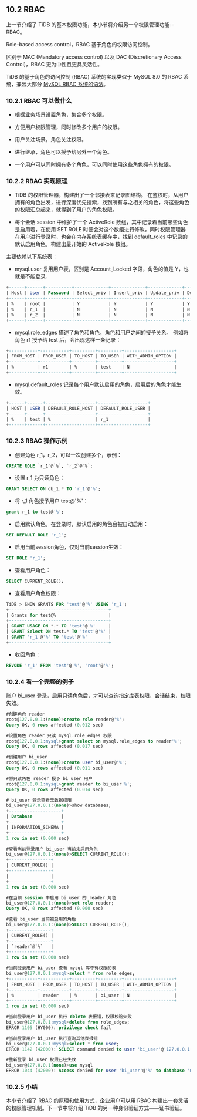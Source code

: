 ## 10.2 RBAC

上一节介绍了 TiDB 的基本权限功能，本小节将介绍另一个权限管理功能-- RBAC。

Role-based access control，RBAC 基于角色的权限访问控制。

区别于 MAC (Mandatory access control) 以及 DAC (Discretionary Access Control)，RBAC 更为中性且更具灵活性。

TiDB 的基于角色的访问控制 (RBAC) 系统的实现类似于 MySQL 8.0 的 RBAC 系统，兼容大部分 [MySQL RBAC 系统的语法](https://dev.mysql.com/doc/refman/8.0/en/roles.html)。


### 10.2.1 RBAC 可以做什么

- 根据业务场景设置角色，集合多个权限。

- 方便用户权限管理，同时修改多个用户的权限。

- 用户关注场景，角色关注权限。

- 进行继承，角色可以授予给另外一个角色。

- 一个用户可以同时拥有多个角色，可以同时使用这些角色拥有的权限。

### 10.2.2 RBAC 实现原理

- TiDB 的权限管理器，构建出了一个邻接表来记录图结构。
在鉴权时，从用户拥有的角色出发，进行深度优先搜索，找到所有与之相关的角色，将这些角色的权限汇总起来，就得到了用户的角色权限。

- 每个会话 session 中维护了一个 ActiveRole 数组，其中记录着当前哪些角色是启用着，在使用 SET ROLE 时便会对这个数组进行修改，同时权限管理器在用户进行登录时，也会在内存系统表缓存中，找到 default_roles 中记录的默认启用角色，构建出最开始的 ActiveRole 数组。

主要依赖以下系统表：

- mysql.user
复用用户表，区别是 Account_Locked 字段，角色的值是 Y，也就是不能登录.

```sql
+------+------+----------+-------------+-------------+-------------+-------------+-------------+-----------+--------------+------------+-----------------+------------+--------------+------------+-----------------------+------------------+--------------+------------------+----------------+---------------------+--------------------+------------+------------------+------------+--------------+------------------+----------------+----------------+---------------+
| Host | User | Password | Select_priv | Insert_priv | Update_priv | Delete_priv | Create_priv | Drop_priv | Process_priv | Grant_priv | References_priv | Alter_priv | Show_db_priv | Super_priv | Create_tmp_table_priv | Lock_tables_priv | Execute_priv | Create_view_priv | Show_view_priv | Create_routine_priv | Alter_routine_priv | Index_priv | Create_user_priv | Event_priv | Trigger_priv | Create_role_priv | Drop_role_priv | Account_locked | Shutdown_priv |
+------+------+----------+-------------+-------------+-------------+-------------+-------------+-----------+--------------+------------+-----------------+------------+--------------+------------+-----------------------+------------------+--------------+------------------+----------------+---------------------+--------------------+------------+------------------+------------+--------------+------------------+----------------+----------------+---------------+
| %    | root |          | Y           | Y           | Y           | Y           | Y           | Y         | Y            | Y          | Y               | Y          | Y            | Y          | Y                     | Y                | Y            | Y                | Y              | Y                   | Y                  | Y          | Y                | Y          | Y            | Y                | Y              | N              | Y             |
| %    | r_1  |          | N           | N           | N           | N           | N           | N         | N            | N          | N               | N          | N            | N          | N                     | N                | N            | N                | N              | N                   | N                  | N          | N                | N          | N            | N                | N              | Y              | N             |
| %    | r_2  |          | N           | N           | N           | N           | N           | N         | N            | N          | N               | N          | N            | N          | N                     | N                | N            | N                | N              | N                   | N                  | N          | N                | N          | N            | N                | N              | Y              | N             |
+------+------+----------+-------------+-------------+-------------+-------------+-------------+-----------+--------------+------------+-----------------+------------+--------------+------------+-----------------------+------------------+--------------+------------------+----------------+---------------------+--------------------+------------+------------------+------------+--------------+------------------+----------------+----------------+---------------+
```

- mysql.role_edges
描述了角色和角色，角色和用户之间的授予关系。
例如将角色 r1 授予给 test 后，会出现这样一条记录：

```sql
+-----------+-----------+---------+---------+-------------------+
| FROM_HOST | FROM_USER | TO_HOST | TO_USER | WITH_ADMIN_OPTION |
+-----------+-----------+---------+---------+-------------------+
| %         | r1        | %       | test    | N                 |
+-----------+-----------+---------+---------+-------------------+
```

- mysql.default_roles
记录每个用户默认启用的角色，启用后的角色才能生效。

```sql
+------+------+-------------------+-------------------+
| HOST | USER | DEFAULT_ROLE_HOST | DEFAULT_ROLE_USER |
+------+------+-------------------+-------------------+
| %    | test | %                 | r_1               |
+------+------+-------------------+-------------------+
```

### 10.2.3 RBAC 操作示例

- 创建角色 r_1，r_2，可以一次创建多个，示例：

```sql
CREATE ROLE `r_1`@`%`, `r_2`@`%`;
```

- 设置 r_1 为只读角色：

```sql
GRANT SELECT ON db_1.* TO 'r_1'@'%';
```

- 将 r_1 角色授予用户 test@'%'：

```sql
grant r_1 to test@'%';
```

- 启用默认角色，在登录时，默认启用的角色会被自动启用：

```sql
SET DEFAULT ROLE 'r_1';
```

- 启用当前session角色，仅对当前session生效：

```sql
SET ROLE 'r_1';
```

- 查看用户角色：

```sql
SELECT CURRENT_ROLE();
```

- 查看用户角色权限：

```sql
TiDB > SHOW GRANTS FOR 'test'@'%' USING 'r_1';
+--------------------------------------+
| Grants for test@%                    |
+--------------------------------------+
| GRANT USAGE ON *.* TO 'test'@'%'     |
| GRANT Select ON test.* TO 'test'@'%' |
| GRANT 'r_1'@'%' TO 'test'@'%'        |
+--------------------------------------+
```

- 收回角色：

```sql
REVOKE 'r_1' FROM 'test'@'%', 'root'@'%';
```

### 10.2.4 看一个完整的例子
账户 bi_user 登录，启用只读角色后，才可以查询指定库表权限，会话结束，权限失效。

```sql
#创建角色 reader
root@127.0.0.1:(none)>create role reader@'%';
Query OK, 0 rows affected (0.012 sec)

#设置角色 reader 只读 mysql.role_edges 权限
root@127.0.0.1:mysql>grant select on mysql.role_edges to reader'%';
Query OK, 0 rows affected (0.017 sec)

#创建用户 bi_user
root@127.0.0.1:(none)>create user bi_user@'%';
Query OK, 0 rows affected (0.011 sec)

#将只读角色 reader 授予 bi_user 用户
root@127.0.0.1:mysql>grant reader to bi_user'%';
Query OK, 0 rows affected (0.014 sec)

# bi_user 登录查看无数据权限
bi_user@127.0.0.1:(none)>show databases;
+--------------------+
| Database           |
+--------------------+
| INFORMATION_SCHEMA |
+--------------------+
1 row in set (0.000 sec)

#查看当前登录用户 bi_user 当前未启用角色
bi_user@127.0.0.1:(none)>SELECT CURRENT_ROLE();
+----------------+
| CURRENT_ROLE() |
+----------------+
|                |
+----------------+
1 row in set (0.000 sec)

#在当前 session 中启用 bi_user 的 reader 角色
bi_user@127.0.0.1:(none)>set role reader;
Query OK, 0 rows affected (0.000 sec)

#查看 bi_user 当前被启用的角色
bi_user@127.0.0.1:(none)>SELECT CURRENT_ROLE();
+----------------+
| CURRENT_ROLE() |
+----------------+
| `reader`@`%`   |
+----------------+
1 row in set (0.000 sec)

#当前登录用户 bi_user 查看 mysql 库中有权限的表
bi_user@127.0.0.1:mysql>select * from role_edges;
+-----------+-----------+---------+---------+-------------------+
| FROM_HOST | FROM_USER | TO_HOST | TO_USER | WITH_ADMIN_OPTION |
+-----------+-----------+---------+---------+-------------------+
| %         | reader    | %       | bi_user | N                 |
+-----------+-----------+---------+---------+-------------------+
1 row in set (0.000 sec)

#当前登录用户 bi_user 执行 delete 表报错，权限校验失败
bi_user@127.0.0.1:mysql>delete from role_edges;
ERROR 1105 (HY000): privilege check fail

#当前登录用户 bi_user 执行查询其他表报错
bi_user@127.0.0.1:mysql>select * from user;
ERROR 1142 (42000): SELECT command denied to user 'bi_user'@'127.0.0.1' for table 'user'

#重新登录 bi_user 权限已经失效
bi_user@127.0.0.1(none)>use mysql
ERROR 1044 (42000): Access denied for user 'bi_user'@'%' to database 'mysql'
```

### 10.2.5 小结
本小节介绍了 RBAC 的原理和使用方式，企业用户可以用 RBAC 构建出一套灵活的权限管理机制。下一节中将介绍 TiDB 的另一种身份验证方式——证书验证。
